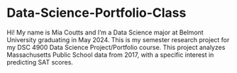 # Data-Science-Portfolio-Class
Hi! My name is Mia Coutts and I’m a Data Science major at Belmont University graduating in May 2024. This is my semester research project for my DSC 4900 Data Science Project/Portfolio course. This project analyzes Massachusetts Public School data from 2017, with a specific interest in predicting SAT scores.

